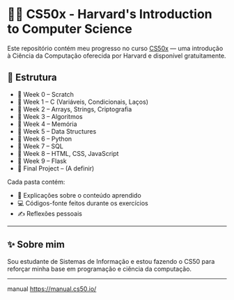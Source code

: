 # 👩‍💻 CS50x - Harvard's Introduction to Computer Science

Este repositório contém meu progresso no curso [CS50x](https://cs50.harvard.edu/x/) — uma introdução à Ciência da Computação oferecida por Harvard e disponível gratuitamente.

## 📆 Estrutura

- 📁 Week 0 – Scratch
- 📁 Week 1 – C (Variáveis, Condicionais, Laços)
- 📁 Week 2 – Arrays, Strings, Criptografia
- 📁 Week 3 – Algoritmos
- 📁 Week 4 – Memória
- 📁 Week 5 – Data Structures
- 📁 Week 6 – Python
- 📁 Week 7 – SQL
- 📁 Week 8 – HTML, CSS, JavaScript
- 📁 Week 9 – Flask
- 📁 Final Project – (A definir)

Cada pasta contém:
- 🧠 Explicações sobre o conteúdo aprendido
- 💻 Códigos-fonte feitos durante os exercícios
- ✍️ Reflexões pessoais

---

## ✨ Sobre mim

Sou estudante de Sistemas de Informação e estou fazendo o CS50 para reforçar minha base em programação e ciência da computação.

---

manual
https://manual.cs50.io/